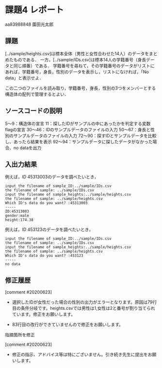 # 課題4 レポート

aa83988848 薗田光太郎

## 課題

[../sample/heights.csv]は標本全体（男性と女性合わせた14人）のデータをまとめたものである．
一方，[../sample/IDs.csv]は標本14人の学籍番号（身長データと同じ順番）である．
学籍番号を尋ねて，その学籍番号のデータがリストにあれば，学籍番号，身長，性別のデータを表示し，リストになければ，「No data」と表示せよ．

この二つのファイルを読み取り，学籍番号，身長，性別の3つをメンバーとする構造体の配列で管理するとよい．

## ソースコードの説明
5～9：構造体の宣言
11：探したIDがサンプルの中にあったかを判定する変数flagの宣言
30～46：IDのサンプルデータのファイルの入力
50～67：身長と性別のサンプルデータのファイルの入力
72～90：探すIDとサンプルデータを比較し、あったら結果を表示
92～94：サンプルデータに探したデータがなかった場合、no dataを出力
## 入出力結果

例えば，ID 45313003のデータを調べたいとき，

```
input the filename of sample_ID:../sample/IDs.csv
the filename of sample: ../sample/IDs.csv
input the filename of sample_heights:../sample/heights.csv
the filename of sample: ../sample/heights.csv
Which ID's data do you want? :45313003
-----
ID:45313003
gender:male
height:174.38
```

例えば，ID 453123のデータを調べたいとき，

```
input the filename of sample_ID:../sample/IDs.csv
the filename of sample: ../sample/IDs.csv
input the filename of sample_heights:../sample/heights.csv
the filename of sample: ../sample/heights.csv
Which ID's data do you want? :453123
-----
no data
```

## 修正履歴
[comment #20200623]
- 選択したIDが女性だった場合の性別の出力がエラーとなります。原因は79行目の条件分岐です。heights.csvでは男性は1,女性は2と番号が割り当てられています。修正をお願いします。

- 83行目の改行ができていませんので修正をお願いします。

指摘箇所を修正

[comment #20200623]
- 修正の指示、アドバイス等は特にございません。引き続き先生に提出をお願いします。